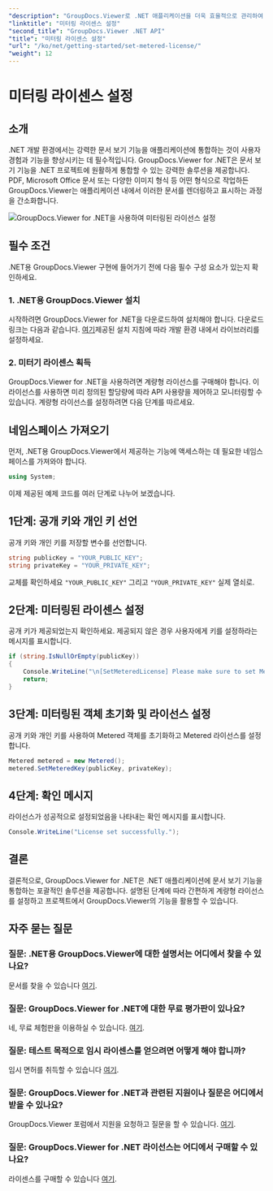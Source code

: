 ```yaml
---
"description": "GroupDocs.Viewer로 .NET 애플리케이션을 더욱 효율적으로 관리하여 원활한 문서 보기를 경험하세요. 문서 렌더링 기능을 프로젝트에 쉽게 통합할 수 있습니다."
"linktitle": "미터링 라이센스 설정"
"second_title": "GroupDocs.Viewer .NET API"
"title": "미터링 라이센스 설정"
"url": "/ko/net/getting-started/set-metered-license/"
"weight": 12
---
```


# 미터링 라이센스 설정

## 소개
.NET 개발 환경에서는 강력한 문서 보기 기능을 애플리케이션에 통합하는 것이 사용자 경험과 기능을 향상시키는 데 필수적입니다. GroupDocs.Viewer for .NET은 문서 보기 기능을 .NET 프로젝트에 원활하게 통합할 수 있는 강력한 솔루션을 제공합니다. PDF, Microsoft Office 문서 또는 다양한 이미지 형식 등 어떤 형식으로 작업하든 GroupDocs.Viewer는 애플리케이션 내에서 이러한 문서를 렌더링하고 표시하는 과정을 간소화합니다.

![GroupDocs.Viewer for .NET을 사용하여 미터링된 라이선스 설정](/viewer/getting-started/set-metered-license.png)

## 필수 조건
.NET용 GroupDocs.Viewer 구현에 들어가기 전에 다음 필수 구성 요소가 있는지 확인하세요.
### 1. .NET용 GroupDocs.Viewer 설치
시작하려면 GroupDocs.Viewer for .NET을 다운로드하여 설치해야 합니다. 다운로드 링크는 다음과 같습니다. [여기](https://releases.groupdocs.com/viewer/net/)제공된 설치 지침에 따라 개발 환경 내에서 라이브러리를 설정하세요.
### 2. 미터기 라이센스 획득
GroupDocs.Viewer for .NET을 사용하려면 계량형 라이선스를 구매해야 합니다. 이 라이선스를 사용하면 미리 정의된 할당량에 따라 API 사용량을 제어하고 모니터링할 수 있습니다. 계량형 라이선스를 설정하려면 다음 단계를 따르세요.

## 네임스페이스 가져오기
먼저, .NET용 GroupDocs.Viewer에서 제공하는 기능에 액세스하는 데 필요한 네임스페이스를 가져와야 합니다.
```csharp
using System;
```

이제 제공된 예제 코드를 여러 단계로 나누어 보겠습니다.
## 1단계: 공개 키와 개인 키 선언
공개 키와 개인 키를 저장할 변수를 선언합니다.
```csharp
string publicKey = "YOUR_PUBLIC_KEY";
string privateKey = "YOUR_PRIVATE_KEY";
```
교체를 확인하세요 `"YOUR_PUBLIC_KEY"` 그리고 `"YOUR_PRIVATE_KEY"` 실제 열쇠로.
## 2단계: 미터링된 라이센스 설정
공개 키가 제공되었는지 확인하세요. 제공되지 않은 경우 사용자에게 키를 설정하라는 메시지를 표시합니다.
```csharp
if (string.IsNullOrEmpty(publicKey))
{
    Console.WriteLine("\n[SetMeteredLicense] Please make sure to set Metered keys. Learn more at https://구매.그룹문서.com/faqs/라이센싱/미터드.");
    return;
}
```
## 3단계: 미터링된 객체 초기화 및 라이선스 설정
공개 키와 개인 키를 사용하여 Metered 객체를 초기화하고 Metered 라이선스를 설정합니다.
```csharp
Metered metered = new Metered();
metered.SetMeteredKey(publicKey, privateKey);
```
## 4단계: 확인 메시지
라이선스가 성공적으로 설정되었음을 나타내는 확인 메시지를 표시합니다.
```csharp
Console.WriteLine("License set successfully.");
```

## 결론
결론적으로, GroupDocs.Viewer for .NET은 .NET 애플리케이션에 문서 보기 기능을 통합하는 포괄적인 솔루션을 제공합니다. 설명된 단계에 따라 간편하게 계량형 라이선스를 설정하고 프로젝트에서 GroupDocs.Viewer의 기능을 활용할 수 있습니다.
## 자주 묻는 질문
### 질문: .NET용 GroupDocs.Viewer에 대한 설명서는 어디에서 찾을 수 있나요?
문서를 찾을 수 있습니다 [여기](https://tutorials.groupdocs.com/viewer/net/).
### 질문: GroupDocs.Viewer for .NET에 대한 무료 평가판이 있나요?
네, 무료 체험판을 이용하실 수 있습니다. [여기](https://releases.groupdocs.com/).
### 질문: 테스트 목적으로 임시 라이센스를 얻으려면 어떻게 해야 합니까?
임시 면허를 취득할 수 있습니다 [여기](https://purchase.groupdocs.com/temporary-license/).
### 질문: GroupDocs.Viewer for .NET과 관련된 지원이나 질문은 어디에서 받을 수 있나요?
GroupDocs.Viewer 포럼에서 지원을 요청하고 질문을 할 수 있습니다. [여기](https://forum.groupdocs.com/c/viewer/9).
### 질문: GroupDocs.Viewer for .NET 라이선스는 어디에서 구매할 수 있나요?
라이센스를 구매할 수 있습니다 [여기](https://purchase.groupdocs.com/buy).